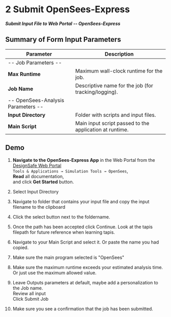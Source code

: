 # 2 Submit OpenSees-Express
***Submit Input File to Web Portal -- OpenSees-Express***


## Summary of Form Input Parameters

| Parameter             | Description |
|-----------------------|-------------|
| -- Job Parameters -- |
| **Max Runtime**       | Maximum wall-clock runtime for the job. |
| **Job Name**          | Descriptive name for the job (for tracking/logging). |
| -- OpenSees-Analysis Parameters -- |
| **Input Directory**   | Folder with scripts and input files. |
| **Main Script**       | Main input script passed to the application at runtime. |



## Demo
1. **Navigate to the OpenSees-Express App** in the Web Portal  from the [DesignSafe Web Portal](https://www.designsafe-ci.org/)<br>
    `Tools & Applications → Simulation Tools → OpenSees`,<br>
    **Read** all documentation, <br>
    and click **Get Started** button.
  
2. Select Input Directory
3. Navigate to folder that contains your input file and copy the input filename to the clipboard
4. Click the select button next to the foldername.
5. Once the path has been accepted click Continue. Look at the tapis filepath for future reference when learning tapis.
6. Navigate to your Main Script and select it. Or paste the name you had copied.
7. Make sure the main program selected is "OpenSees"
8. Make sure the maximum runtime exceeds your estimated analysis time. Or just use the maximum allowed value.
9. Leave Outputs parameters at default, maybe add a personalization to the Job name.<br>
Review all input<br>
Click Submit Job
10. Make sure you see a confirmation that the job has been submitted.

<div id="slideShow">
<script>
    addSlides("slideShow","../../_static/WebPortal_Express/Slide","JPG",1,10)
</script>
